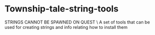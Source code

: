 # Township-tale-string-tools
STRINGS CANNOT BE SPAWNED ON QUEST
\ A set of tools that can be used for creating strings and info relating how to install them
